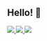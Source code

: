 ## Hello! 👋

<a href="https://twitter.com/kbegiedzaeu">
    <img src="https://img.shields.io/badge/@kbegiedzaeu-c78943?style=flat-square&logo=twitter&logoColor=white">
    </img>
</a>
<a href="https://github.com/kbegiedza">
    <img src="https://img.shields.io/badge/@kbegiedza-c78943?style=flat-square&logo=github">
    </img>
</a>
<a href="https://www.linkedin.com/in/krzysztof-begiedza/">
    <img src="https://img.shields.io/badge/krzysztof_begiedza-c78943?style=flat-square&logo=linkedin">
    </img>
</a>
